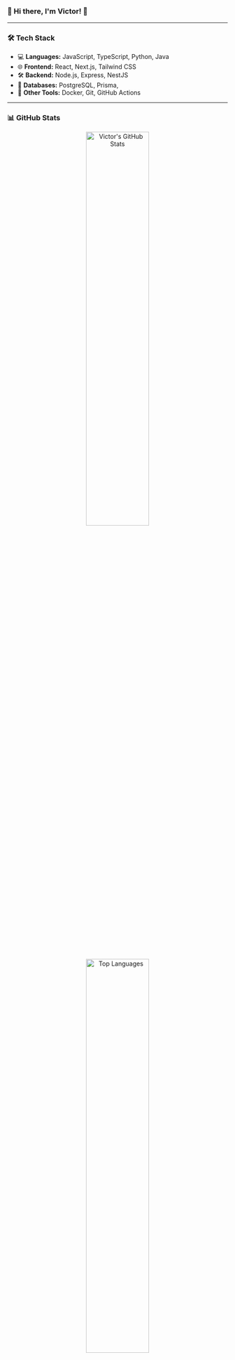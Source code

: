 ### 🚀 Hi there, I'm Victor! 👋    
 

---

### 🛠️ Tech Stack
- 💻 **Languages:** JavaScript, TypeScript, Python, Java  
- 🌐 **Frontend:** React, Next.js, Tailwind CSS  
- 🛠️ **Backend:** Node.js, Express, NestJS  
- 📡 **Databases:** PostgreSQL, Prisma,
- 🚀 **Other Tools:** Docker, Git, GitHub Actions  

---

### 📊 GitHub Stats
<div align="center">
  <!-- GitHub Stats Card -->
  <img 
    src="https://github-readme-stats.vercel.app/api?username=mbunwe-victor&show_icons=true&theme=dark" 
    alt="Victor's GitHub Stats" 
    style="width:48%; min-width:300px;"
  />

  <!-- Most Used Languages Card -->
  <img 
    src="https://github-readme-stats.vercel.app/api/top-langs/?username=mbunwe-victor&layout=compact&theme=dark" 
    alt="Top Languages" 
    style="width:48%; min-width:300px;"
  />
</div>

![GitHub Streak](https://github-readme-streak-stats.herokuapp.com/?user=mbunwe-victor&theme=dark)

---



